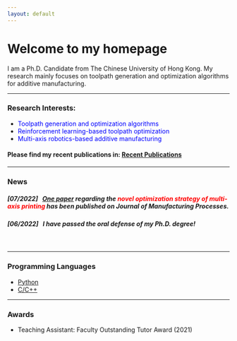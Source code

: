 ```yaml
---
layout: default
---
```


# **Welcome to my homepage**

I am a Ph.D. Candidate from The Chinese University of Hong Kong. My research mainly focuses on toolpath generation and optimization algorithms for additive manufacturing. 

---
### **Research Interests:**
- <font color=blue> Toolpath generation and optimization algorithms </font> 
- <font color=blue> Reinforcement learning-based toolpath optimization </font> 
- <font color=blue> Multi-axis robotics-based additive manufacturing </font> 


#### Please find my recent publications in: [Recent Publications](./selected_publications.html)

---
### News

##### *[07/2022]* &nbsp; [One paper](https://doi.org/10.1016/j.jmapro.2022.07.024) regarding the <font color=red> novel optimization strategy of multi-axis printing </font> has been published on *Journal of Manufacturing Processes*. 
##### *[06/2022]* &nbsp; I have passed the oral defense of my Ph.D. degree!   

<br>

---
### Programming Languages
- [Python](https://docs.python.org/3.10/tutorial/index.html)
- [C/C++](https://isocpp.org/)

---
### Awards
- Teaching Assistant: Faculty Outstanding Tutor Award (2021) 



